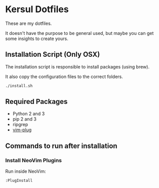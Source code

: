 # Kersul Dotfiles

These are my dotfiles.

It doesn't have the purpose to be general used,
but maybe you can get some insights to create yours.

## Installation Script (Only OSX)

The installation script is responsible to install packages (using brew).

It also copy the configuration files to the correct folders.

```bash
./install.sh
```

## Required Packages

- Python 2 and 3
- pip 2 and 3
- ripgrep
- [vim-plug](https://github.com/junegunn/vim-plug#neovim)

## Commands to run after installation

### Install NeoVim Plugins

Run inside NeoVim:

```vim
:PlugInstall
```
